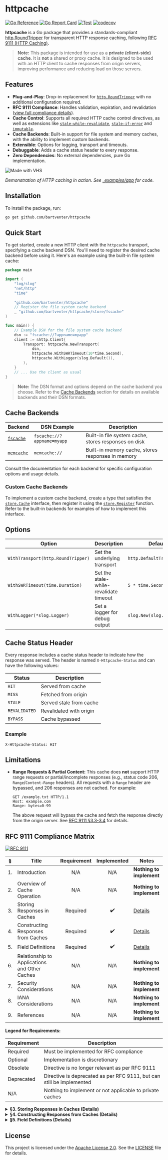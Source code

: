 # httpcache

[![Go Reference](https://pkg.go.dev/badge/github.com/bartventer/httpcache.svg)](https://pkg.go.dev/github.com/bartventer/httpcache)
[![Go Report Card](https://goreportcard.com/badge/github.com/bartventer/httpcache)](https://goreportcard.com/report/github.com/bartventer/httpcache)
[![Test](https://github.com/bartventer/httpcache/actions/workflows/default.yml/badge.svg)](https://github.com/bartventer/httpcache/actions/workflows/default.yml)
[![codecov](https://codecov.io/github/bartventer/httpcache/graph/badge.svg?token=pnpoA3t4EE)](https://codecov.io/github/bartventer/httpcache)

**httpcache** is a Go package that provides a standards-compliant [http.RoundTripper](https://pkg.go.dev/net/http#RoundTripper) for transparent HTTP response caching, following [RFC 9111 (HTTP Caching)](https://www.rfc-editor.org/rfc/rfc9111).

> **Note:** This package is intended for use as a **private (client-side) cache**. It is **not** a shared or proxy cache. It is designed to be used with an HTTP client to cache responses from origin servers, improving performance and reducing load on those servers.

## Features

- **Plug-and-Play**: Drop-in replacement for [`http.RoundTripper`](https://pkg.go.dev/net/http#RoundTripper) with no additional configuration required.
- **RFC 9111 Compliance**: Handles validation, expiration, and revalidation ([view full compliance details](#rfc-9111-compliance-matrix)).
- **Cache Control**: Supports all required HTTP cache control directives, as well as extensions like [`stale-while-revalidate`](https://www.rfc-editor.org/rfc/rfc5861#section-3), [`stale-if-error`](https://www.rfc-editor.org/rfc/rfc5861#section-4) and [`immutable`](https://www.rfc-editor.org/rfc/rfc8246).
- **Cache Backends**: Built-in support for file system and memory caches, with the ability to implement custom backends.
- **Extensible**: Options for logging, transport and timeouts.
- **Debuggable**: Adds a cache status header to every response.
- **Zero Dependencies**: No external dependencies, pure Go implementation.

![Made with VHS](https://vhs.charm.sh/vhs-3WOBtYTZzzXggFGYRudHTV.gif)

*Demonstration of HTTP caching in action. See [_examples/app](_examples/app/app.go) for code.*

## Installation

To install the package, run:

```bash
go get github.com/bartventer/httpcache
```

## Quick Start

To get started, create a new HTTP client with the `httpcache` transport, specifying a cache backend DSN. You'll need to register the desired cache backend before using it. Here's an example using the built-in file system cache:

```go
package main

import (
    "log/slog"
    "net/http"
    "time"
    
	"github.com/bartventer/httpcache"
    // Register the file system cache backend
    _ "github.com/bartventer/httpcache/store/fscache" 
)

func main() {
    // Example DSN for the file system cache backend
    dsn := "fscache://?appname=myapp" 
    client := &http.Client{
        Transport: httpcache.NewTransport(
            dsn,
            httpcache.WithSWRTimeout(10*time.Second),
            httpcache.WithLogger(slog.Default()),
    	),
    }
    // ... Use the client as usual
}
```

> **Note:** The DSN format and options depend on the cache backend you choose. Refer to the [Cache Backends](#cache-backends) section for details on available backends and their DSN formats.

## Cache Backends

| Backend                                                                         | DSN Example                | Description                                          |
| ------------------------------------------------------------------------------- | -------------------------- | ---------------------------------------------------- |
| [`fscache`](https://pkg.go.dev/github.com/bartventer/httpcache/store/fscache)   | `fscache://?appname=myapp` | Built-in file system cache, stores responses on disk |
| [`memcache`](https://pkg.go.dev/github.com/bartventer/httpcache/store/memcache) | `memcache://`              | Built-in memory cache, stores responses in memory    |

Consult the documentation for each backend for specific configuration options and usage details.

### Custom Cache Backends

To implement a custom cache backend, create a type that satisfies the [`store.Cache`](https://pkg.go.dev/github.com/bartventer/httpcache/store#Cache) interface, then register it using the [`store.Register`](https://pkg.go.dev/github.com/bartventer/httpcache/store#Register) function. Refer to the built-in backends for examples of how to implement this interface.

## Options

| Option                             | Description                            | Default Value                   |
| ---------------------------------- | -------------------------------------- | ------------------------------- |
| `WithTransport(http.RoundTripper)` | Set the underlying transport           | `http.DefaultTransport`         |
| `WithSWRTimeout(time.Duration)`    | Set the stale-while-revalidate timeout | `5 * time.Second`               |
| `WithLogger(*slog.Logger)`         | Set a logger for debug output          | `slog.New(slog.DiscardHandler)` |

## Cache Status Header

Every response includes a cache status header to indicate how the response was served. The header is named `X-Httpcache-Status` and can have the following values:

| Status        | Description             |
| ------------- | ----------------------- |
| `HIT`         | Served from cache       |
| `MISS`        | Fetched from origin     |
| `STALE`       | Served stale from cache |
| `REVALIDATED` | Revalidated with origin |
| `BYPASS`      | Cache bypassed          |

### Example

```http
X-Httpcache-Status: HIT
```

## Limitations

- **Range Requests & Partial Content:**
  This cache does **not** support HTTP range requests or partial/incomplete responses (e.g., status code 206, `Range`/`Content-Range` headers). All requests with a `Range` header are bypassed, and 206 responses are not cached. For example:

  ```http
  GET /example.txt HTTP/1.1
  Host: example.com
  Range: bytes=0-99
  ```

  The above request will bypass the cache and fetch the response directly from the origin server. See [RFC 9111 §3.3-3.4](https://www.rfc-editor.org/rfc/rfc9111#section-3.3) for details.


## RFC 9111 Compliance Matrix

[![RFC 9111](https://img.shields.io/badge/RFC%209111-Compliant-brightgreen)](https://www.rfc-editor.org/rfc/rfc9111)

| §   | Title                                         | Requirement | Implemented | Notes                                      |
| --- | --------------------------------------------- | :---------: | :---------: | ------------------------------------------ |
| 1.  | Introduction                                  |     N/A     |     N/A     | **Nothing to implement**                   |
| 2.  | Overview of Cache Operation                   |     N/A     |     N/A     | **Nothing to implement**                   |
| 3.  | Storing Responses in Caches                   |  Required   |      ✔️      | [Details](#storing-responses-details)      |
| 4.  | Constructing Responses from Caches            |  Required   |      ✔️      | [Details](#constructing-responses-details) |
| 5.  | Field Definitions                             |  Required   |      ✔️      | [Details](#field-definitions-details)      |
| 6.  | Relationship to Applications and Other Caches |     N/A     |     N/A     | **Nothing to implement**                   |
| 7.  | Security Considerations                       |     N/A     |     N/A     | **Nothing to implement**                   |
| 8.  | IANA Considerations                           |     N/A     |     N/A     | **Nothing to implement**                   |
| 9.  | References                                    |     N/A     |     N/A     | **Nothing to implement**                   |

**Legend for Requirements:**

| Requirement | Description                                                           |
| ----------- | --------------------------------------------------------------------- |
| Required    | Must be implemented for RFC compliance                                |
| Optional    | Implementation is discretionary                                       |
| Obsolete    | Directive is no longer relevant as per RFC 9111                       |
| Deprecated  | Directive is deprecated as per RFC 9111, but can still be implemented |
| N/A         | Nothing to implement or not applicable to private caches              |

<details id="storing-responses-details">
<summary><strong>§3. Storing Responses in Caches (Details)</strong></summary>

| §    | Title                                       | Requirement | Implemented | Notes                           |
| ---- | ------------------------------------------- | :---------: | :---------: | ------------------------------- |
| 3.1. | Storing Header and Trailer Fields           |  Required   |      ✔️      |                                 |
| 3.2. | Updating Stored Header Fields               |  Required   |      ✔️      |                                 |
| 3.3. | Storing Incomplete Responses                |  Optional   |      ❌      | See [Limitations](#limitations) |
| 3.4. | Combining Partial Content                   |  Optional   |      ❌      | See [Limitations](#limitations) |
| 3.5. | Storing Responses to Authenticated Requests |  Required   |      ✔️      |                                 |

</details>

<details id="constructing-responses-details">
<summary><strong>§4. Constructing Responses from Caches (Details)</strong></summary>

| §    | Title                                             | Requirement | Implemented | Notes                         |
| ---- | ------------------------------------------------- | :---------: | :---------: | ----------------------------- |
| 4.1. | Calculating Cache Keys with the Vary Header Field |  Required   |      ✔️      |                               |
| 4.2. | Freshness                                         |  Required   |      ✔️      | [Details](#freshness-details) |

<details id="freshness-details">
<summary><em>§4.2. Freshness (Subsections)</em></summary>

| §      | Title                           | Requirement | Implemented | Notes |
| ------ | ------------------------------- | :---------: | :---------: | ----- |
| 4.2.1. | Calculating Freshness Lifetime  |  Required   |      ✔️      |       |
| 4.2.2. | Calculating Heuristic Freshness |  Required   |      ✔️      |       |
| 4.2.3. | Calculating Age                 |  Required   |      ✔️      |       |
| 4.2.4. | Serving Stale Responses         |  Required   |      ✔️      |       |

</details>

| §    | Title      | Requirement | Implemented | Notes                          |
| ---- | ---------- | :---------: | ----------- | ------------------------------ |
| 4.3. | Validation |  Required   | ✔️           | [Details](#validation-details) |

<details id="validation-details">
<summary><em>§4.3. Validation (Subsections)</em></summary>

|   §    | Title                                       | Requirement | Implemented | Notes                                            |
| :----: | ------------------------------------------- | :---------: | :---------: | ------------------------------------------------ |
| 4.3.1. | Sending a Validation Request                |  Required   |      ✔️      |                                                  |
| 4.3.2. | Handling Received Validation Request        |     N/A     |     N/A     | **Not applicable to private client-side caches** |
| 4.3.3. | Handling a Validation Response              |  Required   |      ✔️      |                                                  |
| 4.3.4. | Freshening Stored Responses upon Validation |  Required   |      ✔️      |                                                  |
| 4.3.5. | Freshening Responses with HEAD              |  Required   |      ✔️      |                                                  |

</details>

| §    | Title                         | Requirement | Implemented | Notes |
| ---- | ----------------------------- | :---------: | :---------: | ----- |
| 4.4. | Invalidating Stored Responses |  Required   |      ✔️      |       |

</details>

<details id="field-definitions-details">
<summary><strong>§5. Field Definitions (Details)</strong></summary>

| §    | Title         | Requirement | Implemented | Notes                                       |
| ---- | ------------- | :---------: | :---------: | ------------------------------------------- |
| 5.1. | Age           |  Required   |      ✔️      |                                             |
| 5.2. | Cache-Control |  Required   |      ✔️      | [Details](#cache-control-directives)        |
| 5.3. | Expires       |  Required   |      ✔️      |                                             |
| 5.4. | Pragma        | Deprecated  |      ❌      | **Deprecated by RFC 9111; not implemented** |
| 5.5. | Warning       |  Obsolete   |      ❌      | **Obsoleted by RFC 9111; not implemented**  |

<details id="cache-control-directives">
<summary><em>§5.2. Cache-Control Directives</em></summary>

| §      | Title              | Requirement | Implemented | Notes                                  |
| ------ | ------------------ | :---------: | :---------: | -------------------------------------- |
| 5.2.1. | Request Directives |  Optional   |      ✔️      | [Details](#request-directives-details) |

<details id="request-directives-details">
<summary><em>§5.2.1. Request Directives (Details)</em></summary>

| §        | Title/Directive  | Requirement | Implemented | Notes                                                              |
| -------- | ---------------- | :---------: | :---------: | ------------------------------------------------------------------ |
| 5.2.1.1. | `max-age`        |  Optional   |      ✔️      |                                                                    |
| 5.2.1.2. | `max-stale`      |  Optional   |      ✔️      |                                                                    |
| 5.2.1.3. | `min-fresh`      |  Optional   |      ✔️      |                                                                    |
| 5.2.1.4. | `no-cache`       |  Optional   |      ✔️      |                                                                    |
| 5.2.1.5. | `no-store`       |  Optional   |      ✔️      |                                                                    |
| 5.2.1.6. | `no-transform`   |  Optional   |      ✔️      | **Compliant by default - implementation never transforms content** |
| 5.2.1.7. | `only-if-cached` |  Optional   |      ✔️      |                                                                    |

</details>

| Section                    | Requirement | Implemented | Notes                                   |
| -------------------------- | :---------: | :---------: | --------------------------------------- |
| 5.2.2. Response Directives |  Required   |      ✔️      | [Details](#response-directives-details) |

<details id="response-directives-details">
<summary><em>§5.2.2. Response Directives (Details)</em></summary>

| §         | Title/Directive    | Requirement | Implemented | Notes                                                              |
| --------- | ------------------ | :---------: | :---------: | ------------------------------------------------------------------ |
| 5.2.2.1.  | `max-age`          |  Required   |      ✔️      |                                                                    |
| 5.2.2.2.  | `must-revalidate`  |  Required   |      ✔️      |                                                                    |
| 5.2.2.3.  | `must-understand`  |  Required   |      ✔️      |                                                                    |
| 5.2.2.4.  | `no-cache`         |  Required   |      ✔️      | **Both qualified and unqualified forms supported**                 |
| 5.2.2.5.  | `no-store`         |  Required   |      ✔️      |                                                                    |
| 5.2.2.6.  | `no-transform`     |  Required   |      ✔️      | **Compliant by default - implementation never transforms content** |
| 5.2.2.7.  | `private`          |     N/A     |     N/A     | **Intended for shared caches; not applicable to private caches**   |
| 5.2.2.8.  | `proxy-revalidate` |     N/A     |     N/A     | **Intended for shared caches; not applicable to private caches**   |
| 5.2.2.9.  | `public`           |  Optional   |      ✔️      |                                                                    |
| 5.2.2.10. | `s-maxage`         |     N/A     |     N/A     | **Intended for shared caches; not applicable to private caches**   |

</details>

| §      | Title                | Requirement | Implemented | Notes                                    |
| ------ | -------------------- | :---------: | :---------: | ---------------------------------------- |
| 5.2.3. | Extension Directives |  Optional   | *partially* | [Details](#extension-directives-details) |

<details id="extension-directives-details">
<summary><em>§5.2.3. Extension Directives (Details)</em></summary>

The following additional cache control directives are supported, as defined in various RFCs:

| Reference                                                        | Directive                | Notes                                   |
| ---------------------------------------------------------------- | ------------------------ | --------------------------------------- |
| [RFC 5861, §3](https://www.rfc-editor.org/rfc/rfc5861#section-3) | `stale-while-revalidate` | Only applies to responses.              |
| [RFC 5861, §4](https://www.rfc-editor.org/rfc/rfc5861#section-4) | `stale-if-error`         | Applies to both requests and responses. |
| [RFC 8246, $2](https://www.rfc-editor.org/rfc/rfc8246)           | `immutable`              | Only applies to responses.              |

</details>
</details>
</details>

## License

This project is licensed under the [Apache License 2.0](https://www.apache.org/licenses/LICENSE-2.0). See the [LICENSE](LICENSE) file for details.